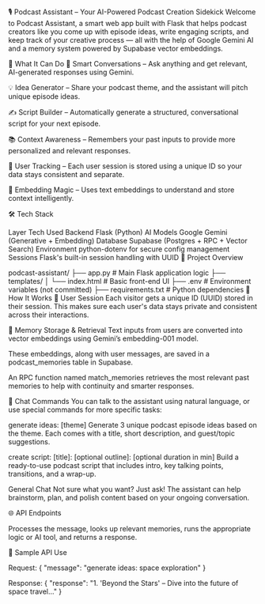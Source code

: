 🎙️ Podcast Assistant – Your AI-Powered Podcast Creation Sidekick
Welcome to Podcast Assistant, a smart web app built with Flask that helps podcast creators like you come up with episode ideas, write engaging scripts, and keep track of your creative process — all with the help of Google Gemini AI and a memory system powered by Supabase vector embeddings.

🚀 What It Can Do
🧠 Smart Conversations – Ask anything and get relevant, AI-generated responses using Gemini.

💡 Idea Generator – Share your podcast theme, and the assistant will pitch unique episode ideas.

✍️ Script Builder – Automatically generate a structured, conversational script for your next episode.

📚 Context Awareness – Remembers your past inputs to provide more personalized and relevant responses.

🔐 User Tracking – Each user session is stored using a unique ID so your data stays consistent and separate.

📌 Embedding Magic – Uses text embeddings to understand and store context intelligently.

🛠️ Tech Stack

Layer	Tech Used
Backend	Flask (Python)
AI Models	Google Gemini (Generative + Embedding)
Database	Supabase (Postgres + RPC + Vector Search)
Environment	python-dotenv for secure config management
Sessions	Flask's built-in session handling with UUID
📁 Project Overview

podcast-assistant/
├── app.py                # Main Flask application logic
├── templates/
│   └── index.html        # Basic front-end UI
├── .env                  # Environment variables (not committed)
├── requirements.txt      # Python dependencies
🧠 How It Works
🧍 User Session
Each visitor gets a unique ID (UUID) stored in their session. This makes sure each user's data stays private and consistent across their interactions.

🧾 Memory Storage & Retrieval
Text inputs from users are converted into vector embeddings using Gemini’s embedding-001 model.

These embeddings, along with user messages, are saved in a podcast_memories table in Supabase.

An RPC function named match_memories retrieves the most relevant past memories to help with continuity and smarter responses.

💬 Chat Commands
You can talk to the assistant using natural language, or use special commands for more specific tasks:

generate ideas: [theme]
Generate 3 unique podcast episode ideas based on the theme. Each comes with a title, short description, and guest/topic suggestions.

create script: [title]: [optional outline]: [optional duration in min]
Build a ready-to-use podcast script that includes intro, key talking points, transitions, and a wrap-up.

General Chat
Not sure what you want? Just ask! The assistant can help brainstorm, plan, and polish content based on your ongoing conversation.

🌐 API Endpoints

Processes the message, looks up relevant memories, runs the appropriate logic or AI tool, and returns a response.

🧪 Sample API Use

Request:
{
  "message": "generate ideas: space exploration"
}

Response:
{
  "response": "1. 'Beyond the Stars' – Dive into the future of space travel..."
}
